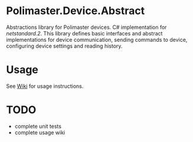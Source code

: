 # Polimaster.Device.Abstract

Abstractions library for Polimaster devices. C# implementation for *netstandard.2*.
This library defines basic interfaces and abstract implementations for device communication,
sending commands to device, configuring device settings and reading history.

# Usage

See [Wiki](https://github.com/polimaster/pm-sw-lib-device-abstract/wiki) for usage instructions.

# TODO

- complete unit tests
- complete usage wiki